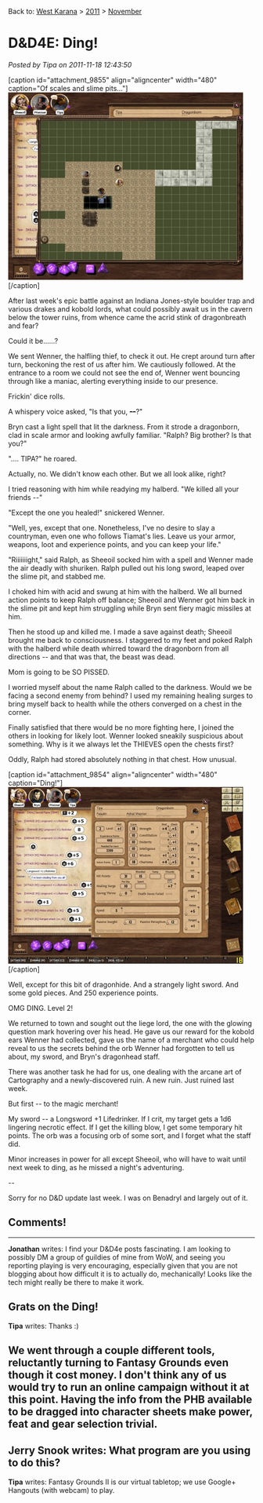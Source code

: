 Back to: [West Karana](/posts/westkarana.md) > [2011](/posts/2011/westkarana.md) > [November](./westkarana.md)
# D&D4E: Ding!

*Posted by Tipa on 2011-11-18 12:43:50*

[caption id="attachment\_9855" align="aligncenter" width="480" caption="Of scales and slime pits..."][![](../../../uploads/2011/11/FantasyGrounds-2011-11-17-23-49-35-55-480x382.jpg "Of scales and slime pits...")](../../../uploads/2011/11/FantasyGrounds-2011-11-17-23-49-35-55.jpg)[/caption]

After last week's epic battle against an Indiana Jones-style boulder trap and various drakes and kobold lords, what could possibly await us in the cavern below the tower ruins, from whence came the acrid stink of dragonbreath and fear?

Could it be......?

We sent Wenner, the halfling thief, to check it out. He crept around turn after turn, beckoning the rest of us after him. We cautiously followed. At the entrance to a room we could not see the end of, Wenner went bouncing through like a maniac, alerting everything inside to our presence.

Frickin' dice rolls.

A whispery voice asked, "Is that you, ~~--~~?"

Bryn cast a light spell that lit the darkness. From it strode a dragonborn, clad in scale armor and looking awfully familiar. "Ralph? Big brother? Is that you?"

".... TIPA?" he roared.

Actually, no. We didn't know each other. But we all look alike, right?

I tried reasoning with him while readying my halberd. "We killed all your friends --"

"Except the one you healed!" snickered Wenner.

"Well, yes, except that one. Nonetheless, I've no desire to slay a countryman, even one who follows Tiamat's lies. Leave us your armor, weapons, loot and experience points, and you can keep your life."

"Riiiiiiight," said Ralph, as Sheeoil socked him with a spell and Wenner made the air deadly with shuriken. Ralph pulled out his long sword, leaped over the slime pit, and stabbed me.

I choked him with acid and swung at him with the halberd. We all burned action points to keep Ralph off balance; Sheeoil and Wenner got him back in the slime pit and kept him struggling while Bryn sent fiery magic missiles at him.

Then he stood up and killed me. I made a save against death; Sheeoil brought me back to consciousness. I staggered to my feet and poked Ralph with the halberd while death whirred toward the dragonborn from all directions -- and that was that, the beast was dead.

Mom is going to be SO PISSED.

I worried myself about the name Ralph called to the darkness. Would we be facing a second enemy from behind? I used my remaining healing surges to bring myself back to health while the others converged on a chest in the corner.

Finally satisfied that there would be no more fighting here, I joined the others in looking for likely loot. Wenner looked sneakily suspicious about something. Why is it we always let the THIEVES open the chests first?

Oddly, Ralph had stored absolutely nothing in that chest. How unusual.

[caption id="attachment\_9854" align="aligncenter" width="480" caption="Ding!"][![](../../../uploads/2011/11/FantasyGrounds-2011-11-17-23-43-45-71-480x360.jpg "Ding!")](../../../uploads/2011/11/FantasyGrounds-2011-11-17-23-43-45-71.jpg)[/caption]

Well, except for this bit of dragonhide. And a strangely light sword. And some gold pieces. And 250 experience points.

OMG DING. Level 2!

We returned to town and sought out the liege lord, the one with the glowing question mark hovering over his head. He gave us our reward for the kobold ears Wenner had collected, gave us the name of a merchant who could help reveal to us the secrets behind the orb Wenner had forgotten to tell us about, my sword, and Bryn's dragonhead staff.

There was another task he had for us, one dealing with the arcane art of Cartography and a newly-discovered ruin. A new ruin. Just ruined last week.

But first -- to the magic merchant!

My sword -- a Longsword +1 Lifedrinker. If I crit, my target gets a 1d6 lingering necrotic effect. If I get the killing blow, I get some temporary hit points. The orb was a focusing orb of some sort, and I forget what the staff did.

Minor increases in power for all except Sheeoil, who will have to wait until next week to ding, as he missed a night's adventuring. 

--

Sorry for no D&D update last week. I was on Benadryl and largely out of it.

## Comments!
---
**Jonathan** writes: I find your D&D4e posts fascinating. I am looking to possibly DM a group of guildies of mine from WoW, and seeing you reporting playing is very encouraging, especially given that you are not blogging about how difficult it is to actually do, mechanically! Looks like the tech might really be there to make it work.

Grats on the Ding!
---
**Tipa** writes: Thanks :)

We went through a couple different tools, reluctantly turning to Fantasy Grounds even though it cost money. I don't think any of us would try to run an online campaign without it at this point. Having the info from the PHB available to be dragged into character sheets make power, feat and gear selection trivial.
---
**Jerry Snook** writes: What program are you using to do this?
---
**Tipa** writes: Fantasy Grounds II is our virtual tabletop; we use Google+ Hangouts (with webcam) to play.
